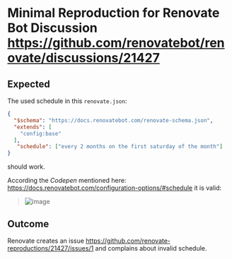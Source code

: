 # Minimal Reproduction for Renovate Bot Discussion https://github.com/renovatebot/renovate/discussions/21427

## Expected

The used schedule in this `renovate.json`:
```json
{
  "$schema": "https://docs.renovatebot.com/renovate-schema.json",
  "extends": [
    "config:base"
  ],
   "schedule": ["every 2 months on the first saturday of the month"]
}
```

should work.

According the _Codepen_ mentioned here: https://docs.renovatebot.com/configuration-options/#schedule it is valid:

> ![image](https://user-images.githubusercontent.com/5927148/231407689-f4d8a261-a82a-4ad9-ad03-e2e939de279f.png)



## Outcome

Renovate creates an issue https://github.com/renovate-reproductions/21427/issues/1 and complains about invalid schedule.
